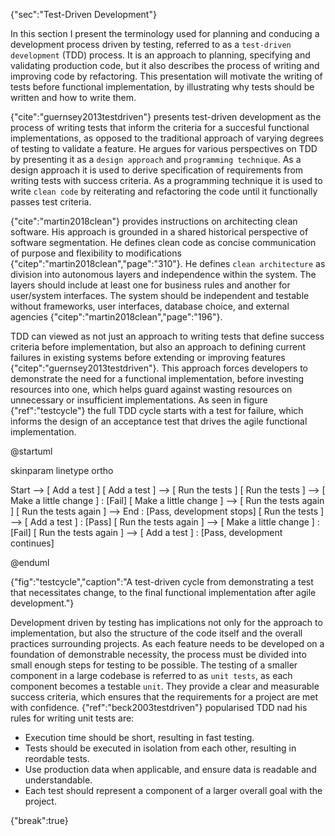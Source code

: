 {"sec":"Test-Driven Development"}

In this section I present the terminology used for planning and conducing a development process driven by testing, referred to as a `test-driven development` (TDD) process. It is an approach to planning, specifying and validating production code, but it also describes the process of writing and improving code by refactoring. This presentation will motivate the writing of tests before functional implementation, by illustrating why tests should be written and how to write them.

{"cite":"guernsey2013testdriven"} presents test-driven development as the process of writing tests that inform the criteria for a succesful functional implementations, as opposed to the traditional approach of varying degrees of testing to validate a feature. He argues for various perspectives on TDD by presenting it as a `design approach` and `programming technique`. As a design approach it is used to derive specification of requirements from writing tests with success criteria. As a programming technique it is used to write `clean code` by reiterating and refactoring the code until it functionally passes test criteria.

{"cite":"martin2018clean"} provides instructions on architecting clean software. His approach is grounded in a shared historical perspective of software segmentation. He defines clean code as concise communication of purpose and flexibility to modifications {"citep":"martin2018clean","page":"310"}. He defines `clean architecture` as division into autonomous layers and independence within the system. The layers should include at least one for business rules and another for user/system interfaces. The system should be independent and testable without frameworks, user interfaces, database choice, and external agencies {"citep":"martin2018clean","page":"196"}.

TDD can viewed as not just an approach to writing tests that define success criteria before implementation, but also an approach to defining current failures in existing systems before extending or improving features {"citep":"guernsey2013testdriven"}. This approach forces developers to demonstrate the need for a functional implementation, before investing resources into one, which helps guard against wasting resources on unnecessary or insufficient implementations. As seen in figure {"ref":"testcycle"} the full TDD cycle starts with a test for failure, which informs the design of an acceptance test that drives the agile functional implementation.

@startuml

skinparam linetype ortho

<style>
componentDiagram {
    BackGroundColor transparent
    component {
        BackGroundColor white
    }
    interface {
        BackGroundColor white
    }
}
</style>

Start --> [ Add a test ]
[ Add a test ] --> [ Run the tests ]
[ Run the tests ] --> [ Make a little change ] : [Fail]
[ Make a little change ] --> [ Run the tests again ]
[ Run the tests again ] --> End : [Pass, development stops]
[ Run the tests ] --> [ Add a test ] : [Pass]
[ Run the tests again ] --> [ Make a little change ] : [Fail]
[ Run the tests again ] --> [ Add a test ] : [Pass, development continues]

@enduml

{"fig":"testcycle","caption":"A test-driven cycle from demonstrating a test that necessitates change, to the final functional implementation after agile development."}

Development driven by testing has implications not only for the approach to implementation, but also the structure of the code itself and the overall practices surrounding projects. As each feature needs to be developed on a foundation of demonstrable necessity, the process must be divided into small enough steps for testing to be possible. The testing of a smaller component in a large codebase is referred to as `unit tests`, as each component becomes a testable `unit`. They provide a clear and measurable success criteria, which ensures that the requirements for a project are met with confidence. {"ref":"beck2003testdriven"} popularised TDD nad his rules for writing unit tests are:

- Execution time should be short, resulting in fast testing.
- Tests should be executed in isolation from each other, resulting in reordable tests.
- Use production data when applicable, and ensure data is readable and understandable.
- Each test should represent a component of a larger overall goal with the project.

{"break":true}